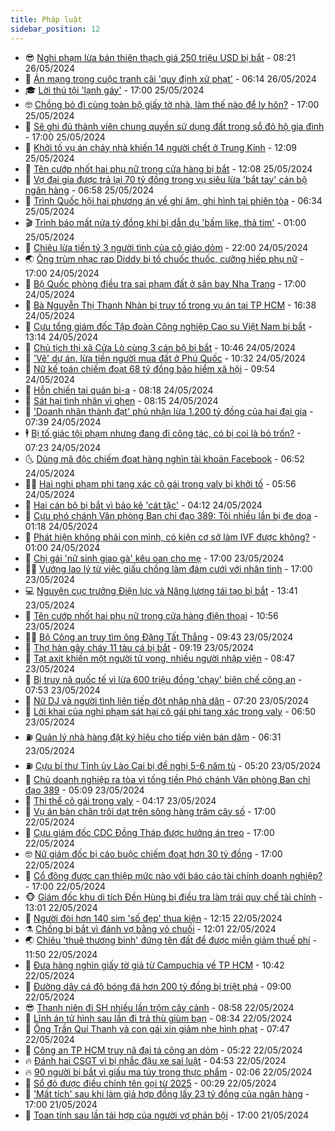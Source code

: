 ```yaml
---
title: Pháp luật
sidebar_position: 12
---
```


<!-- vnexpress-phap-luat:START -->
- 😎 [Nghi phạm lừa bán thiên thạch giá 250 triệu USD bị bắt](https://vnexpress.net/nghi-pham-lua-ban-thien-thach-gia-250-trieu-usd-bi-bat-4750733.html) - 08:21 26/05/2024
- 🥰 [Án mạng trong cuộc tranh cãi &#39;quy định xử phạt&#39;](https://vnexpress.net/an-mang-trong-cuoc-tranh-cai-quy-dinh-xu-phat-4750676.html) - 06:14 26/05/2024
- 🎓 [Lời thú tội &#39;lạnh gáy&#39;](https://vnexpress.net/loi-thu-toi-lanh-gay-khien-bo-doi-sat-nhan-tra-gia-4749886.html) - 17:00 25/05/2024
- 🤓 [Chồng bỏ đi cùng toàn bộ giấy tờ nhà, làm thế nào để ly hôn?](https://vnexpress.net/chong-bo-di-cung-toan-bo-giay-to-nha-lam-the-nao-de-ly-hon-4749234.html) - 17:00 25/05/2024
- 🎊 [Sẽ ghi đủ thành viên chung quyền sử dụng đất trong sổ đỏ hộ gia đình](https://vnexpress.net/se-ghi-du-thanh-vien-chung-quyen-su-dung-dat-trong-so-do-ho-gia-dinh-4748219.html) - 17:00 25/05/2024
- 🙉 [Khởi tố vụ án cháy nhà khiến 14 người chết ở Trung Kính](https://vnexpress.net/khoi-to-vu-an-chay-nha-lam-14-nguoi-chet-o-pho-trung-kinh-4750242.html) - 12:09 25/05/2024
- 🤡 [Tên cướp nhốt hai phụ nữ trong cửa hàng bị bắt](https://vnexpress.net/ten-cuop-nhot-hai-phu-nu-trong-cua-hang-bi-bat-4750553.html) - 12:08 25/05/2024
- 🗽 [Vợ đại gia được trả lại 70 tỷ đồng trong vụ siêu lừa &#39;bắt tay&#39; cán bộ ngân hàng](https://vnexpress.net/vo-dai-gia-duoc-tra-lai-70-ty-dong-trong-vu-sieu-lua-bat-tay-can-bo-ngan-hang-4750414.html) - 06:58 25/05/2024
- 🌋 [Trình Quốc hội hai phương án về ghi âm, ghi hình tại phiên tòa](https://vnexpress.net/trinh-quoc-hoi-hai-phuong-an-ve-ghi-am-ghi-hinh-tai-phien-toa-4750470.html) - 06:34 25/05/2024
- 🎬 [Trình báo mất nửa tỷ đồng khi bị dẫn dụ &#39;bấm like, thả tim&#39;](https://vnexpress.net/trinh-bao-mat-nua-ty-dong-khi-bi-dan-du-bam-like-tha-tim-4749633.html) - 01:00 25/05/2024
- 💯 [Chiêu lừa tiền tỷ 3 người tình của cô giáo dỏm](https://vnexpress.net/chieu-lua-tien-ty-3-nguoi-tinh-cua-co-giao-dom-4750338.html) - 22:00 24/05/2024
- 🌏 [Ông trùm nhạc rap Diddy bị tố chuốc thuốc, cưỡng hiếp phụ nữ](https://vnexpress.net/ong-trum-nhac-rap-diddy-bi-to-chuoc-thuoc-cuong-hiep-phu-nu-4750296.html) - 17:00 24/05/2024
- 🌊 [Bộ Quốc phòng điều tra sai phạm đất ở sân bay Nha Trang](https://vnexpress.net/bo-quoc-phong-dieu-tra-sai-pham-dat-o-san-bay-nha-trang-4750138.html) - 17:00 24/05/2024
- 💂 [Bà Nguyễn Thị Thanh Nhàn bị truy tố trong vụ án tại TP HCM](https://vnexpress.net/ba-nguyen-thi-thanh-nhan-bi-truy-to-trong-vu-an-tai-tp-hcm-4750341.html) - 16:38 24/05/2024
- 🎡 [Cựu tổng giám đốc Tập đoàn Công nghiệp Cao su Việt Nam bị bắt](https://vnexpress.net/cuu-tong-giam-doc-tap-doan-cong-nghiep-cao-su-viet-nam-bi-bat-4750324.html) - 13:14 24/05/2024
- 🫶 [Chủ tịch thị xã Cửa Lò cùng 3 cán bộ bị bắt](https://vnexpress.net/chu-tich-thi-xa-cua-lo-bi-bat-4750265.html) - 10:46 24/05/2024
- 🐲 [&#39;Vẽ&#39; dự án, lừa tiền người mua đất ở Phú Quốc](https://vnexpress.net/ve-du-an-lua-tien-nguoi-mua-dat-o-phu-quoc-4750237.html) - 10:32 24/05/2024
- 🚀 [Nữ kế toán chiếm đoạt 68 tỷ đồng bảo hiểm xã hội](https://vnexpress.net/nu-ke-toan-chiem-doat-68-ty-dong-bao-hiem-xa-hoi-4750236.html) - 09:54 24/05/2024
- 🎊 [Hỗn chiến tại quán bi-a](https://vnexpress.net/hon-chien-tai-quan-bi-a-4750052.html) - 08:18 24/05/2024
- 🤗 [Sát hại tình nhân vì ghen](https://vnexpress.net/sat-hai-tinh-nhan-vi-ghen-4750150.html) - 08:15 24/05/2024
- 🗽 [&#39;Doanh nhân thành đạt&#39; phủ nhận lừa 1.200 tỷ đồng của hai đại gia](https://vnexpress.net/doanh-nhan-thanh-dat-phu-nhan-lua-1-200-ty-dong-cua-hai-dai-gia-4750125.html) - 07:39 24/05/2024
- 🕴 [Bị tố giác tội phạm nhưng đang đi công tác, có bị coi là bỏ trốn?](https://vnexpress.net/bi-to-giac-toi-pham-nhung-dang-di-cong-tac-co-bi-coi-la-bo-tron-4750079.html) - 07:23 24/05/2024
- 🌜 [Dùng mã độc chiếm đoạt hàng nghìn tài khoản Facebook](https://vnexpress.net/dung-ma-doc-chiem-doat-hang-nghin-tai-khoan-facebook-4750106.html) - 06:52 24/05/2024
- 🧑‍🏫 [Hai nghi phạm phi tang xác cô gái trong valy bị khởi tố](https://vnexpress.net/hai-nghi-pham-phi-tang-xac-co-gai-trong-valy-bi-khoi-to-4750096.html) - 05:56 24/05/2024
- 🦩 [Hai cán bộ bị bắt vì bảo kê &#39;cát tặc&#39;](https://vnexpress.net/hai-can-bo-bi-bat-vi-bao-ke-cat-tac-4750040.html) - 04:12 24/05/2024
- 💼 [Cựu phó chánh Văn phòng Ban chỉ đạo 389: Tôi nhiều lần bị đe dọa](https://vnexpress.net/cuu-pho-chanh-van-phong-ban-chi-dao-389-tuan-nao-cung-bi-tong-tien-4749877.html) - 01:18 24/05/2024
- 💫 [Phát hiện không phải con mình, có kiện cơ sở làm IVF được không?](https://vnexpress.net/phat-hien-khong-phai-con-minh-co-kien-co-so-lam-ivf-duoc-khong-4748263.html) - 01:00 24/05/2024
- 🦅 [Chị gái &#39;nữ sinh giao gà&#39; kêu oan cho mẹ](https://vnexpress.net/chi-gai-nu-sinh-giao-ga-keu-oan-cho-me-4749846.html) - 17:00 23/05/2024
- 🧑‍💻 [Vướng lao lý từ việc giấu chồng làm đám cưới với nhân tình](https://vnexpress.net/lo-toi-lua-dao-vi-giau-chong-lam-dam-cuoi-voi-nhan-tinh-4749587.html) - 17:00 23/05/2024
- 💻 [Nguyên cục trưởng Điện lực và Năng lượng tái tạo bị bắt](https://vnexpress.net/nguyen-cuc-truong-dien-luc-va-nang-luong-tai-tao-phuong-hoang-kim-bi-bat-4749858.html) - 13:41 23/05/2024
- 🤠 [Tên cướp nhốt hai phụ nữ trong cửa hàng điện thoại](https://vnexpress.net/ten-cuop-nhot-hai-phu-nu-trong-cua-hang-dien-thoai-4749815.html) - 10:56 23/05/2024
- 🧑‍🏫 [Bộ Công an truy tìm ông Đặng Tất Thắng](https://vnexpress.net/bo-cong-an-truy-tim-ong-dang-tat-thang-4749681.html) - 09:43 23/05/2024
- 🌈 [Thợ hàn gây cháy 11 tàu cá bị bắt](https://vnexpress.net/tho-han-gay-chay-11-tau-ca-bi-bat-4749727.html) - 09:19 23/05/2024
- 🌮 [Tạt axit khiến một người tử vong, nhiều người nhập viện](https://vnexpress.net/tat-axit-khien-mot-nguoi-tu-vong-nhieu-nguoi-nhap-vien-4749741.html) - 08:47 23/05/2024
- 🐲 [Bị truy nã quốc tế vì lừa 600 triệu đồng &#39;chạy&#39; biên chế công an](https://vnexpress.net/bi-truy-na-quoc-te-vi-lua-600-trieu-dong-chay-bien-che-cong-an-4749666.html) - 07:53 23/05/2024
- 🧰 [Nữ DJ và người tình liên tiếp đột nhập nhà dân](https://vnexpress.net/nu-dj-va-nguoi-tinh-lien-tiep-dot-nhap-nha-dan-4749643.html) - 07:20 23/05/2024
- 💄 [Lời khai của nghi phạm sát hại cô gái phi tang xác trong valy](https://vnexpress.net/loi-khai-cua-nghi-pham-sat-hai-co-gai-phi-tang-xac-trong-valy-4749654.html) - 06:50 23/05/2024
- ⛽️ [Quản lý nhà hàng đặt ký hiệu cho tiếp viên bán dâm](https://vnexpress.net/quan-ly-nha-hang-dat-ky-hieu-cho-tiep-vien-ban-dam-4749641.html) - 06:31 23/05/2024
- ⛽️ [Cựu bí thư Tỉnh ủy Lào Cai bị đề nghị 5-6 năm tù](https://vnexpress.net/cuu-bi-thu-tinh-uy-lao-cai-bi-de-nghi-5-6-nam-tu-4749570.html) - 05:20 23/05/2024
- 💂 [Chủ doanh nghiệp ra tòa vì tống tiền Phó chánh Văn phòng Ban chỉ đạo 389](https://vnexpress.net/chu-doanh-nghiep-ra-toa-vi-tong-tien-pho-chanh-van-phong-ban-chi-dao-389-4749559.html) - 05:09 23/05/2024
- 🤔 [Thi thể cô gái trong valy](https://vnexpress.net/thi-the-co-gai-trong-valy-4749590.html) - 04:17 23/05/2024
- 🧐 [Vụ án bàn chân trôi dạt trên sông hàng trăm cây số](https://vnexpress.net/vu-an-ban-chan-troi-dat-tren-song-hang-tram-cay-so-4749370.html) - 17:00 22/05/2024
- 🎃 [Cựu giám đốc CDC Đồng Tháp được hưởng án treo](https://vnexpress.net/cuu-giam-doc-cdc-dong-thap-duoc-huong-an-treo-4749389.html) - 17:00 22/05/2024
- 🤓 [Nữ giám đốc bị cáo buộc chiếm đoạt hơn 30 tỷ đồng](https://vnexpress.net/nu-giam-doc-bi-cao-buoc-chiem-doat-hon-30-ty-dong-4749260.html) - 17:00 22/05/2024
- 💃 [Cổ đông được can thiệp mức nào với báo cáo tài chính doanh nghiệp?](https://vnexpress.net/co-dong-duoc-can-thiep-muc-nao-voi-bao-cao-tai-chinh-doanh-nghiep-4748154.html) - 17:00 22/05/2024
- 🐵 [Giám đốc khu di tích Đền Hùng bị điều tra làm trái quy chế tài chính](https://vnexpress.net/giam-doc-khu-di-tich-den-hung-bi-dieu-tra-lam-trai-quy-che-tai-chinh-4749390.html) - 13:01 22/05/2024
- 🤖 [Người đòi hơn 140 sim &#39;số đẹp&#39; thua kiện](https://vnexpress.net/nguoi-doi-hon-140-sim-so-dep-thua-kien-4749377.html) - 12:15 22/05/2024
- ⚗️ [Chồng bị bắt vì đánh vợ bằng vỏ chuối](https://vnexpress.net/chong-bi-bat-vi-danh-vo-bang-vo-chuoi-4749372.html) - 12:01 22/05/2024
- 🌏 [Chiêu &#39;thuê thương binh&#39; đứng tên đất để được miễn giảm thuế phí](https://vnexpress.net/chieu-thue-thuong-binh-dung-ten-dat-de-duoc-mien-giam-thue-phi-4749268.html) - 11:50 22/05/2024
- 🦆 [Đưa hàng nghìn giấy tờ giả từ Campuchia về TP HCM](https://vnexpress.net/dua-hang-nghin-giay-to-gia-tu-campuchia-ve-tp-hcm-4749307.html) - 10:42 22/05/2024
- 🐎 [Đường dây cá độ bóng đá hơn 200 tỷ đồng bị triệt phá](https://vnexpress.net/duong-day-ca-do-bong-da-hon-200-ty-dong-bi-triet-pha-4749287.html) - 09:00 22/05/2024
- 😎 [Thanh niên đi SH nhiều lần trộm cây cảnh](https://video.vnexpress.net/thanh-nien-di-sh-nhieu-lan-trom-cay-canh-4749311.html) - 08:58 22/05/2024
- 💪 [Lĩnh án tử hình sau lần đi trả thù giùm bạn](https://vnexpress.net/linh-an-tu-hinh-sau-lan-di-tra-thu-gium-ban-4749247.html) - 08:34 22/05/2024
- 🤡 [Ông Trần Quí Thanh và con gái xin giảm nhẹ hình phạt](https://vnexpress.net/ong-tran-qui-thanh-va-con-gai-xin-giam-nhe-hinh-phat-4749253.html) - 07:47 22/05/2024
- 🌁 [Công an TP HCM truy nã đại tá công an dỏm](https://vnexpress.net/cong-an-tp-hcm-truy-na-dai-ta-cong-an-dom-4749195.html) - 05:22 22/05/2024
- 🔥 [Đánh hai CSGT vì bị nhắc đậu xe sai luật](https://vnexpress.net/danh-hai-csgt-vi-bi-nhac-dau-xe-sai-luat-4749137.html) - 04:53 22/05/2024
- 🔥 [90 người bị bắt vì giấu ma túy trong thực phẩm](https://vnexpress.net/90-nguoi-bi-bat-vi-giau-ma-tuy-trong-thuc-pham-4748983.html) - 02:06 22/05/2024
- 👺 [Sổ đỏ được điều chỉnh tên gọi từ 2025](https://vnexpress.net/so-do-duoc-dieu-chinh-ten-goi-tu-2025-4748705.html) - 00:29 22/05/2024
- 🎊 [&#39;Mất tích&#39; sau khi làm giả hợp đồng lấy 23 tỷ đồng của ngân hàng](https://vnexpress.net/mat-tich-sau-khi-lam-gia-hop-dong-lay-23-ty-dong-cua-ngan-hang-4748950.html) - 17:00 21/05/2024
- 🎊 [Toan tính sau lần tái hợp của người vợ phản bội](https://vnexpress.net/am-muu-sau-cuoc-tai-hop-cua-nguoi-vo-phan-boi-4748931.html) - 17:00 21/05/2024<!-- vnexpress-phap-luat:END -->
